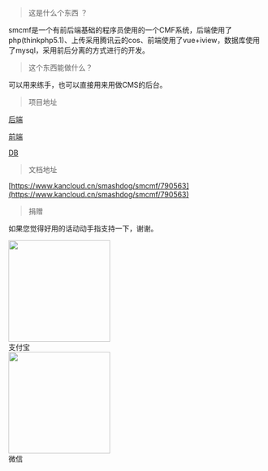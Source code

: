 > 这是什么个东西 ？

smcmf是一个有前后端基础的程序员使用的一个CMF系统，后端使用了php(thinkphp5.1)、上传采用腾讯云的cos、前端使用了vue+iview，数据库使用了mysql，采用前后分离的方式进行的开发。
> 这个东西能做什么？

可以用来练手，也可以直接用来用做CMS的后台。
> 项目地址

[后端](https://github.com/smashdog/smcmf_php)

[前端](https://github.com/smashdog/smcmf_html)

[DB](https://github.com/smashdog/smcmf_sql)

> 文档地址

[https://www.kancloud.cn/smashdog/smcmf/790563](https://www.kancloud.cn/smashdog/smcmf/790563)
> 捐赠

如果您觉得好用的话动动手指支持一下，谢谢。
<div style="margin: 0 auto;width:100%;"><img src="https://biila-1252509853.cos.ap-guangzhou.myqcloud.com/alipay.jpg" width="200"><br>支付宝</div>
<div style="margin: 0 auto;width:100%;"><img src="https://biila-1252509853.cos.ap-guangzhou.myqcloud.com/weixinpay.jpg" width="200"><br>微信</div>

